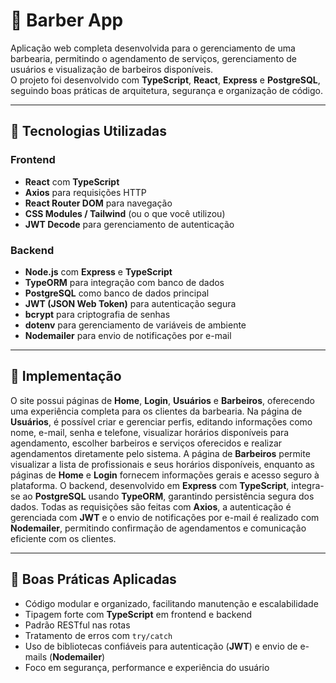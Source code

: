 # 💈 Barber App

Aplicação web completa desenvolvida para o gerenciamento de uma barbearia, permitindo o agendamento de serviços, gerenciamento de usuários e visualização de barbeiros disponíveis.  
O projeto foi desenvolvido com **TypeScript**, **React**, **Express** e **PostgreSQL**, seguindo boas práticas de arquitetura, segurança e organização de código.

---

## 🚀 Tecnologias Utilizadas

### **Frontend**
- **React** com **TypeScript**
- **Axios** para requisições HTTP
- **React Router DOM** para navegação
- **CSS Modules / Tailwind** (ou o que você utilizou)
- **JWT Decode** para gerenciamento de autenticação

### **Backend**
- **Node.js** com **Express** e **TypeScript**
- **TypeORM** para integração com banco de dados
- **PostgreSQL** como banco de dados principal
- **JWT (JSON Web Token)** para autenticação segura
- **bcrypt** para criptografia de senhas
- **dotenv** para gerenciamento de variáveis de ambiente
- **Nodemailer** para envio de notificações por e-mail

---

## 🚀 Implementação

O site possui páginas de **Home**, **Login**, **Usuários** e **Barbeiros**, oferecendo uma experiência completa para os clientes da barbearia. Na página de **Usuários**, é possível criar e gerenciar perfis, editando informações como nome, e-mail, senha e telefone, visualizar horários disponíveis para agendamento, escolher barbeiros e serviços oferecidos e realizar agendamentos diretamente pelo sistema. A página de **Barbeiros** permite visualizar a lista de profissionais e seus horários disponíveis, enquanto as páginas de **Home** e **Login** fornecem informações gerais e acesso seguro à plataforma. O backend, desenvolvido em **Express** com **TypeScript**, integra-se ao **PostgreSQL** usando **TypeORM**, garantindo persistência segura dos dados. Todas as requisições são feitas com **Axios**, a autenticação é gerenciada com **JWT** e o envio de notificações por e-mail é realizado com **Nodemailer**, permitindo confirmação de agendamentos e comunicação eficiente com os clientes.

---

## 🧠 Boas Práticas Aplicadas

- Código modular e organizado, facilitando manutenção e escalabilidade  
- Tipagem forte com **TypeScript** em frontend e backend  
- Padrão RESTful nas rotas  
- Tratamento de erros com `try/catch`  
- Uso de bibliotecas confiáveis para autenticação (**JWT**) e envio de e-mails (**Nodemailer**)  
- Foco em segurança, performance e experiência do usuário  
 
